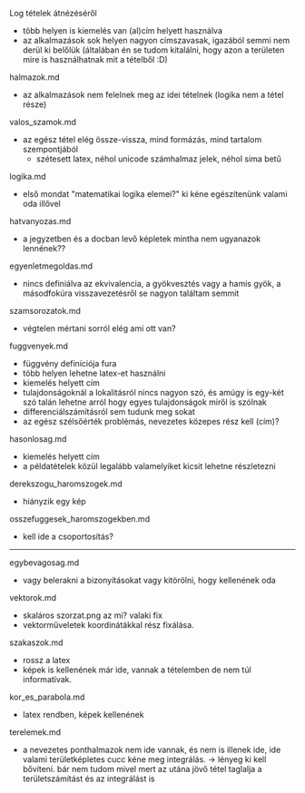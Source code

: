 Log tételek átnézéséről

 - több helyen is kiemelés van (al)cím helyett használva
 - az alkalmazások sok helyen nagyon címszavasak, igazából semmi nem derül ki belőlük (általában én se tudom kitalálni, hogy azon a területen mire is használhatnak mit a tételből :D)

halmazok.md
 - az alkalmazások nem felelnek meg az idei tételnek (logika nem a tétel része)

valos_szamok.md
 - az egész tétel elég össze-vissza, mind formázás, mind tartalom szempontjából
   + szétesett latex, néhol unicode számhalmaz jelek, néhol sima betű

logika.md
 - első mondat "matematikai logika elemei?" ki kéne egészítenünk valami oda illővel

hatvanyozas.md
 - a jegyzetben és a docban levő képletek mintha nem ugyanazok lennének??

egyenletmegoldas.md
 - nincs definiálva az ekvivalencia, a gyökvesztés vagy a hamis gyök, a másodfokúra visszavezetésről se nagyon találtam semmit

szamsorozatok.md
 - végtelen mértani sorról elég ami ott van?

fuggvenyek.md
 - függvény definíciója fura
 - több helyen lehetne latex-et használni
 - kiemelés helyett cím
 - tulajdonságoknál a lokalitásról nincs nagyon szó, és amúgy is egy-két szó talán lehetne arról hogy egyes tulajdonságok miről is szólnak
 - differenciálszámításról sem tudunk meg sokat
 - az egész szélsőérték problémás, nevezetes közepes rész kell (cím)?

hasonlosag.md
 - kiemelés helyett cím
 - a példatételek közül legalább valamelyiket kicsit lehetne részletezni

derekszogu_haromszogek.md
 - hiányzik egy kép

osszefuggesek_haromszogekben.md
 - kell ide a csoportosítás?

---

egybevagosag.md
- vagy belerakni a bizonyításokat vagy kitörölni, hogy kellenének oda

vektorok.md
- skaláros szorzat.png az mi? valaki fix
- vektorműveletek koordinátákkal rész fixálása.

szakaszok.md
- rossz a latex
- képek is kellenének már ide, vannak a tételemben de nem túl informatívak.

kor_es_parabola.md
- latex rendben, képek kellenének

terelemek.md
- a nevezetes ponthalmazok nem ide vannak, és nem is illenek ide, ide valami területképletes cucc kéne meg integrálás.
-> lényeg ki kell bővíteni. bár nem tudom mivel mert az utána jövő tétel taglalja a területszámítást és az integrálást is
